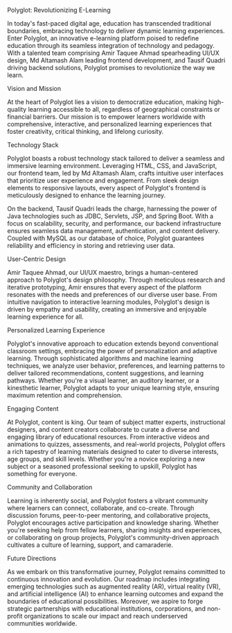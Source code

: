 Polyglot: Revolutionizing E-Learning

In today's fast-paced digital age, education has transcended traditional boundaries, embracing technology to deliver dynamic learning experiences. Enter Polyglot, an innovative e-learning platform poised to redefine education through its seamless integration of technology and pedagogy. With a talented team comprising Amir Taquee Ahmad spearheading UI/UX design, Md Altamash Alam leading frontend development, and Tausif Quadri driving backend solutions, Polyglot promises to revolutionize the way we learn.

Vision and Mission

At the heart of Polyglot lies a vision to democratize education, making high-quality learning accessible to all, regardless of geographical constraints or financial barriers. Our mission is to empower learners worldwide with comprehensive, interactive, and personalized learning experiences that foster creativity, critical thinking, and lifelong curiosity.

Technology Stack

Polyglot boasts a robust technology stack tailored to deliver a seamless and immersive learning environment. Leveraging HTML, CSS, and JavaScript, our frontend team, led by Md Altamash Alam, crafts intuitive user interfaces that prioritize user experience and engagement. From sleek design elements to responsive layouts, every aspect of Polyglot's frontend is meticulously designed to enhance the learning journey.

On the backend, Tausif Quadri leads the charge, harnessing the power of Java technologies such as JDBC, Servlets, JSP, and Spring Boot. With a focus on scalability, security, and performance, our backend infrastructure ensures seamless data management, authentication, and content delivery. Coupled with MySQL as our database of choice, Polyglot guarantees reliability and efficiency in storing and retrieving user data.

User-Centric Design

Amir Taquee Ahmad, our UI/UX maestro, brings a human-centered approach to Polyglot's design philosophy. Through meticulous research and iterative prototyping, Amir ensures that every aspect of the platform resonates with the needs and preferences of our diverse user base. From intuitive navigation to interactive learning modules, Polyglot's design is driven by empathy and usability, creating an immersive and enjoyable learning experience for all.

Personalized Learning Experience

Polyglot's innovative approach to education extends beyond conventional classroom settings, embracing the power of personalization and adaptive learning. Through sophisticated algorithms and machine learning techniques, we analyze user behavior, preferences, and learning patterns to deliver tailored recommendations, content suggestions, and learning pathways. Whether you're a visual learner, an auditory learner, or a kinesthetic learner, Polyglot adapts to your unique learning style, ensuring maximum retention and comprehension.

Engaging Content

At Polyglot, content is king. Our team of subject matter experts, instructional designers, and content creators collaborate to curate a diverse and engaging library of educational resources. From interactive videos and animations to quizzes, assessments, and real-world projects, Polyglot offers a rich tapestry of learning materials designed to cater to diverse interests, age groups, and skill levels. Whether you're a novice exploring a new subject or a seasoned professional seeking to upskill, Polyglot has something for everyone.

Community and Collaboration

Learning is inherently social, and Polyglot fosters a vibrant community where learners can connect, collaborate, and co-create. Through discussion forums, peer-to-peer mentoring, and collaborative projects, Polyglot encourages active participation and knowledge sharing. Whether you're seeking help from fellow learners, sharing insights and experiences, or collaborating on group projects, Polyglot's community-driven approach cultivates a culture of learning, support, and camaraderie.

Future Directions

As we embark on this transformative journey, Polyglot remains committed to continuous innovation and evolution. Our roadmap includes integrating emerging technologies such as augmented reality (AR), virtual reality (VR), and artificial intelligence (AI) to enhance learning outcomes and expand the boundaries of educational possibilities. Moreover, we aspire to forge strategic partnerships with educational institutions, corporations, and non-profit organizations to scale our impact and reach underserved communities worldwide.
